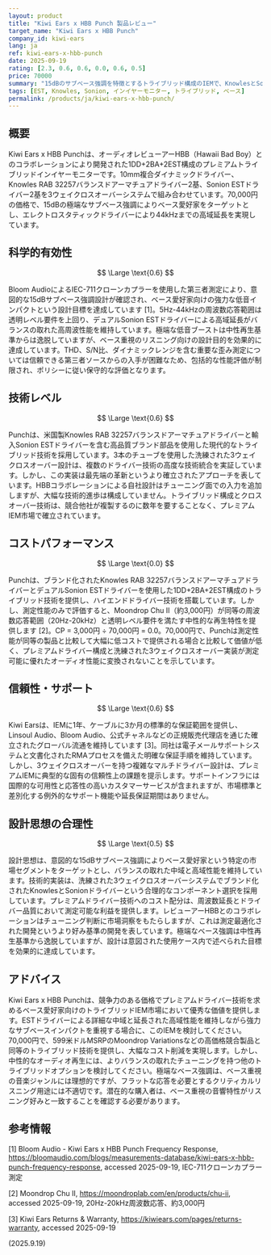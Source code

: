 ```yaml
---
layout: product
title: "Kiwi Ears x HBB Punch 製品レビュー"
target_name: "Kiwi Ears x HBB Punch"
company_id: kiwi-ears
lang: ja
ref: kiwi-ears-x-hbb-punch
date: 2025-09-19
rating: [2.3, 0.6, 0.6, 0.0, 0.6, 0.5]
price: 70000
summary: "15dBのサブベース強調を特徴とするトライブリッド構成のIEMで、KnowlesとSonionの高品質ドライバーを搭載し、トライブリッド市場で優秀なコストパフォーマンスを実現"
tags: [EST, Knowles, Sonion, インイヤーモニター, トライブリッド, ベース]
permalink: /products/ja/kiwi-ears-x-hbb-punch/
---
```

## 概要

Kiwi Ears x HBB Punchは、オーディオレビューアーHBB（Hawaii Bad Boy）とのコラボレーションにより開発された1DD+2BA+2EST構成のプレミアムトライブリッドインイヤーモニターです。10mm複合ダイナミックドライバー、Knowles RAB 32257バランスドアーマチュアドライバー2基、Sonion ESTドライバー2基を3ウェイクロスオーバーシステムで組み合わせています。70,000円の価格で、15dBの極端なサブベース強調によりベース愛好家をターゲットとし、エレクトロスタティックドライバーにより44kHzまでの高域延長を実現しています。

## 科学的有効性

$$ \Large \text{0.6} $$

Bloom AudioによるIEC-711クローンカプラーを使用した第三者測定により、意図的な15dBサブベース強調設計が確認され、ベース愛好家向けの強力な低音インパクトという設計目標を達成しています [1]。5Hz-44kHzの周波数応答範囲は透明レベル要件を上回り、デュアルSonion ESTドライバーによる高域延長がバランスの取れた高周波性能を維持しています。極端な低音ブーストは中性再生基準からは逸脱していますが、ベース重視のリスニング向けの設計目的を効果的に達成しています。THD、S/N比、ダイナミックレンジを含む重要な歪み測定については信頼できる第三者ソースからの入手が困難なため、包括的な性能評価が制限され、ポリシーに従い保守的な評価となります。

## 技術レベル

$$ \Large \text{0.6} $$

Punchは、米国製Knowles RAB 32257バランスドアーマチュアドライバーと輸入Sonion ESTドライバーを含む高品質ブランド部品を使用した現代的なトライブリッド技術を採用しています。3本のチューブを使用した洗練された3ウェイクロスオーバー設計は、複数のドライバー技術の高度な技術統合を実証しています。しかし、この実装は最先端の革新というより確立されたアプローチを表しています。HBBコラボレーションによる自社設計はチューニング面での入力を追加しますが、大幅な技術的進歩は構成していません。トライブリッド構成とクロスオーバー技術は、競合他社が複製するのに数年を要することなく、プレミアムIEM市場で確立されています。

## コストパフォーマンス

$$ \Large \text{0.0} $$

Punchは、ブランド化されたKnowles RAB 32257バランスドアーマチュアドライバーとデュアルSonion ESTドライバーを使用した1DD+2BA+2EST構成のトライブリッド技術を提供し、ハイエンドドライバー技術を搭載しています。しかし、測定性能のみで評価すると、Moondrop Chu II（約3,000円）が同等の周波数応答範囲（20Hz-20kHz）と透明レベル要件を満たす中性的な再生特性を提供します [2]。CP = 3,000円 ÷ 70,000円 = 0.0。70,000円で、Punchは測定性能が同等の製品と比較して大幅に低コストで提供される場合と比較して価値が低く、プレミアムドライバー構成と洗練された3ウェイクロスオーバー実装が測定可能に優れたオーディオ性能に変換されないことを示しています。

## 信頼性・サポート

$$ \Large \text{0.6} $$

Kiwi Earsは、IEMに1年、ケーブルに3か月の標準的な保証範囲を提供し、Linsoul Audio、Bloom Audio、公式チャネルなどの正規販売代理店を通じた確立されたグローバル流通を維持しています [3]。同社は電子メールサポートシステムと文書化されたRMAプロセスを備えた明確な保証手順を維持しています。しかし、3ウェイクロスオーバーを持つ複雑なマルチドライバー設計は、プレミアムIEMに典型的な固有の信頼性上の課題を提示します。サポートインフラには国際的な可用性と応答性の高いカスタマーサービスが含まれますが、市場標準と差別化する例外的なサポート機能や延長保証期間はありません。

## 設計思想の合理性

$$ \Large \text{0.5} $$

設計思想は、意図的な15dBサブベース強調によりベース愛好家という特定の市場セグメントをターゲットとし、バランスの取れた中域と高域性能を維持しています。技術的実装は、洗練された3ウェイクロスオーバーシステムでブランド化されたKnowlesとSonionドライバーという合理的なコンポーネント選択を採用しています。プレミアムドライバー技術へのコスト配分は、周波数延長とドライバー品質において測定可能な利益を提供します。レビューアーHBBとのコラボレーションはチューニング判断に市場洞察をもたらしますが、これは測定最適化された開発というより好み基準の開発を表しています。極端なベース強調は中性再生基準から逸脱していますが、設計は意図された使用ケース内で述べられた目標を効果的に達成しています。

## アドバイス

Kiwi Ears x HBB Punchは、競争力のある価格でプレミアムドライバー技術を求めるベース愛好家向けのトライブリッドIEM市場において優秀な価値を提供します。ESTドライバーによる詳細な中域と延長された高域性能を維持しながら強力なサブベースインパクトを重視する場合に、このIEMを検討してください。70,000円で、599米ドルMSRPのMoondrop Variationsなどの高価格競合製品と同等のトライブリッド技術を提供し、大幅なコスト削減を実現します。しかし、中性的なオーディオ再生には、よりバランスの取れたチューニングを持つ他のトライブリッドオプションを検討してください。極端なベース強調は、ベース重視の音楽ジャンルには理想的ですが、フラットな応答を必要とするクリティカルリスニング用途には不適切です。潜在的な購入者は、ベース重視の音響特性がリスニング好みと一致することを確認する必要があります。

## 参考情報

[1] Bloom Audio - Kiwi Ears x HBB Punch Frequency Response, https://bloomaudio.com/blogs/measurements-database/kiwi-ears-x-hbb-punch-frequency-response, accessed 2025-09-19, IEC-711クローンカプラー測定

[2] Moondrop Chu II, https://moondroplab.com/en/products/chu-ii, accessed 2025-09-19, 20Hz-20kHz周波数応答、約3,000円

[3] Kiwi Ears Returns & Warranty, https://kiwiears.com/pages/returns-warranty, accessed 2025-09-19

(2025.9.19)